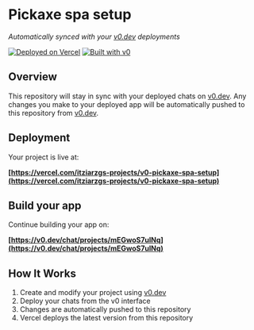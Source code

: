 # Pickaxe spa setup

*Automatically synced with your [v0.dev](https://v0.dev) deployments*

[![Deployed on Vercel](https://img.shields.io/badge/Deployed%20on-Vercel-black?style=for-the-badge&logo=vercel)](https://vercel.com/itziarzgs-projects/v0-pickaxe-spa-setup)
[![Built with v0](https://img.shields.io/badge/Built%20with-v0.dev-black?style=for-the-badge)](https://v0.dev/chat/projects/mEGwoS7ulNq)

## Overview

This repository will stay in sync with your deployed chats on [v0.dev](https://v0.dev).
Any changes you make to your deployed app will be automatically pushed to this repository from [v0.dev](https://v0.dev).

## Deployment

Your project is live at:

**[https://vercel.com/itziarzgs-projects/v0-pickaxe-spa-setup](https://vercel.com/itziarzgs-projects/v0-pickaxe-spa-setup)**

## Build your app

Continue building your app on:

**[https://v0.dev/chat/projects/mEGwoS7ulNq](https://v0.dev/chat/projects/mEGwoS7ulNq)**

## How It Works

1. Create and modify your project using [v0.dev](https://v0.dev)
2. Deploy your chats from the v0 interface
3. Changes are automatically pushed to this repository
4. Vercel deploys the latest version from this repository